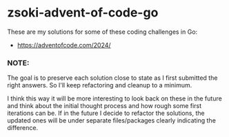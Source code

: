 # zsoki-advent-of-code-go

These are my solutions for some of these coding challenges in Go:
- https://adventofcode.com/2024/

### **NOTE:**

The goal is to preserve each solution close to state as I first submitted the right answers. So I'll keep refactoring and cleanup to a minimum.

I think this way it will be more interesting to look back on these in the future and think about the initial thought process and how rough some first iterations can be.
If in the future I decide to refactor the solutions, the updated ones will be under separate files/packages clearly indicating the difference.